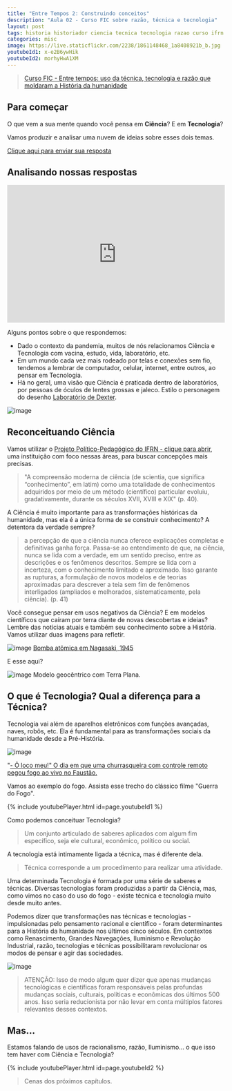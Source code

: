 ```yaml
---
title: "Entre Tempos 2: Construindo conceitos"
description: "Aula 02 - Curso FIC sobre razão, técnica e tecnologia"
layout: post
tags: historia historiador ciencia tecnica tecnologia razao curso ifrn history fic metodo cientifico ideia
categories: misc
image: https://live.staticflickr.com/2238/1861148468_1a8408921b_b.jpg
youtubeId1: x-e2B6ywHik
youtubeId2: morhyHwA1XM
---
```


> [Curso FIC - Entre tempos: uso da técnica, tecnologia e razão que moldaram a História da humanidade](https://0jonjo.github.io/_pages/entretempos/)

## Para começar

O que vem a sua mente quando você pensa em **Ciência**? E em **Tecnologia**?

Vamos produzir e analisar uma nuvem de ideias sobre esses dois temas.  

[Clique aqui para enviar sua resposta](https://www.menti.com/h9pdd12ffw)

## Analisando nossas respostas

<div style='position: relative; padding-bottom: 56.25%; padding-top: 35px; height: 0; overflow: hidden;'><iframe sandbox='allow-scripts allow-same-origin allow-presentation' allowfullscreen='true' allowtransparency='true' frameborder='0' height='315' src='https://www.mentimeter.com/embed/5a1f6c24d03530f97a0f25b2b6ff972e/341c4cee1316' style='position: absolute; top: 0; left: 0; width: 100%; height: 100%;' width='420'></iframe></div>

Alguns pontos sobre o que respondemos:
- Dado o contexto da pandemia, muitos de nós relacionamos Ciência e Tecnologia com vacina, estudo, vida, laboratório, etc.
- Em um mundo cada vez mais rodeado por telas e conexões sem fio, tendemos a lembrar de computador, celular, internet, entre outros, ao pensar em Tecnologia.
- Há no geral, uma visão que Ciência é praticada dentro de laboratórios, por pessoas de óculos de lentes grossas e jaleco. Estilo o personagem do desenho [Laboratório de Dexter](https://pt.wikipedia.org/wiki/Dexter%27s_Laboratory).

![image](https://i.pinimg.com/originals/54/a1/39/54a139feca94859581bf51ccb7ab319b.jpg)

## Reconceituando Ciência

Vamos utilizar o [Projeto Político-Pedagógico do IFRN - clique para abrir](https://portal.ifrn.edu.br/institucional/projeto-politico-pedagogico-1), uma instituição com foco nessas áreas, para buscar concepções mais precisas.

> "A compreensão moderna de ciência (de scientia, que significa “conhecimento”, em latim) como uma totalidade de conhecimentos adquiridos por meio de um método (científico) particular evoluiu, gradativamente, durante os séculos XVII, XVIII e XIX" (p. 40).

A Ciência é muito importante para as transformações históricas da humanidade, mas ela é a única forma de se construir conhecimento? A detentora da verdade sempre?

> a percepção de que a ciência nunca oferece explicações completas e
definitivas ganha força. Passa-se ao entendimento de que, na ciência, nunca se lida com a verdade, em um sentido preciso, entre as descrições e os fenômenos descritos. Sempre se lida com a incerteza, com o conhecimento limitado e aproximado. Isso garante as rupturas, a formulação de novos modelos e de teorias aproximadas para descrever a teia sem fim de fenômenos interligados (ampliados e melhorados, sistematicamente, pela ciência). (p. 41)

Você consegue pensar em usos negativos da Ciência? E em modelos científicos que caíram por terra diante de novas descobertas e ideias? Lembre das notícias atuais e também seu conhecimento sobre a História. Vamos utilizar duas imagens para refletir.

![image](https://live.staticflickr.com/2238/1861148468_1a8408921b_b.jpg)
[Bomba atômica em Nagasaki, 1945](https://wordpress.org/openverse/image/88761546-279f-4bc6-95b0-9ce7b201103a)

E esse aqui?

![image](https://external-content.duckduckgo.com/iu/?u=https%3A%2F%2F3.bp.blogspot.com%2F-Pw6ycCSsAbA%2FWXjhZpJ41xI%2FAAAAAAAAHKY%2FmMxSV3ObXH0LwW2GSyZEg1tZvZPkZbetQCLcBGAs%2Fs1600%2Fterra-plana-teoria.jpg&f=1&nofb=1)
Modelo geocêntrico com Terra Plana.

## O que é Tecnologia? Qual a diferença para a Técnica?

Tecnologia vai além de aparelhos eletrônicos com funções avançadas, naves, robôs, etc. Ela é fundamental para as transformações sociais da humanidade desde a Pré-História. 

![image](https://external-content.duckduckgo.com/iu/?u=https%3A%2F%2Fimg.quizur.com%2Ff%2Fimg5e15f485cf0640.84233017.jpeg%3FlastEdited%3D1578497184&f=1&nofb=1)

"[- Ô loco meu!" O dia em que uma churrasqueira com controle remoto pegou fogo ao vivo no Faustão.](https://www.youtube.com/watch?v=iEwfczXUc-A)

Vamos ao exemplo do fogo. Assista esse trecho do clássico filme "Guerra do Fogo".

{% include youtubePlayer.html id=page.youtubeId1 %}

Como podemos conceituar Tecnologia?
 
> Um conjunto articulado de saberes aplicados com algum fim específico, seja ele cultural, econômico, político ou social. 

A tecnologia está intimamente ligada a técnica, mas é diferente dela.

> Técnica corresponde a um procedimento para realizar uma atividade.

Uma determinada Tecnologia é formada por uma série de saberes e técnicas. Diversas tecnologias foram produzidas a partir da Ciência, mas, como vimos no caso do uso do fogo - existe técnica e tecnologia muito desde muito antes.

Podemos dizer que transformações nas técnicas e tecnologias - impulsionadas pelo pensamento racional e científico -  foram determinantes para a História da humanidade nos últimos cinco séculos. Em contextos como Renascimento, Grandes Navegações, Iluminismo e Revolução Industrial, razão, tecnologias e técnicas possibilitaram revolucionar os modos de pensar e agir das sociedades.

![image](https://www.meme-arsenal.com/memes/6cec25ddda4b0fd41a8c00b57113fdde.jpg)

> ATENÇÃO: Isso de modo algum quer dizer que apenas mudanças tecnológicas e científicas foram responsáveis pelas profundas mudanças sociais, culturais, políticas e econômicas dos últimos 500 anos. Isso seria reducionista por não levar em conta múltiplos fatores relevantes desses contextos.

## Mas...

Estamos falando de usos de racionalismo, razão, Iluminismo... o que isso tem haver com Ciência e Tecnologia?

{% include youtubePlayer.html id=page.youtubeId2 %}

> Cenas dos próximos capítulos.